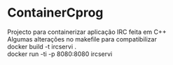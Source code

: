 # ContainerCprog
Projecto para containerizar aplicação IRC feita em C++ <br>
Algumas alterações no makefile para compatibilizar <br>
docker build -t ircservi . <br>
docker run -ti -p 8080:8080 ircservi <br>
